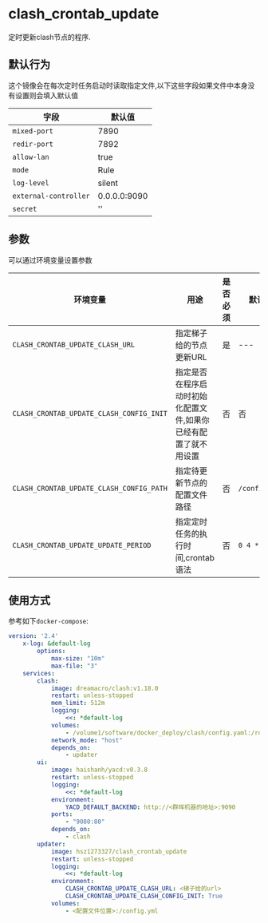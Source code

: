 # clash_crontab_update

定时更新clash节点的程序.

## 默认行为

这个镜像会在每次定时任务启动时读取指定文件,以下这些字段如果文件中本身没有设置则会填入默认值

| 字段                  | 默认值       |
| --------------------- | ------------ |
| `mixed-port`          | 7890         |
| `redir-port`          | 7892         |
| `allow-lan`           | true         |
| `mode`                | Rule         |
| `log-level`           | silent       |
| `external-controller` | 0.0.0.0:9090 |
| `secret`              | ''           |

## 参数

可以通过环境变量设置参数

| 环境变量                                 | 用途                                                            | 是否必须 | 默认值        |
| ---------------------------------------- | --------------------------------------------------------------- | -------- | ------------- |
| `CLASH_CRONTAB_UPDATE_CLASH_URL`         | 指定梯子给的节点更新URL                                         | 是       | ---           |
| `CLASH_CRONTAB_UPDATE_CLASH_CONFIG_INIT` | 指定是否在程序启动时初始化配置文件,如果你已经有配置了就不用设置 | 否       | 否            |
| `CLASH_CRONTAB_UPDATE_CLASH_CONFIG_PATH` | 指定待更新节点的配置文件路径                                    | 否       | `/config.yml` |
| `CLASH_CRONTAB_UPDATE_UPDATE_PERIOD`     | 指定定时任务的执行时间,crontab语法                              | 否       | `0 4 * * *`   |

## 使用方式

参考如下`docker-compose`:

```yml
version: '2.4'
    x-log: &default-log
        options:
            max-size: "10m"
            max-file: "3"
    services:
        clash:
            image: dreamacro/clash:v1.18.0
            restart: unless-stopped
            mem_limit: 512m
            logging:
                <<: *default-log
            volumes:
                - /volume1/software/docker_deploy/clash/config.yaml:/root/.config/clash/config.yaml
            network_mode: "host"
            depends_on:
                - updater
        ui:
            image: haishanh/yacd:v0.3.8
            restart: unless-stopped
            logging:
                <<: *default-log
            environment:
                YACD_DEFAULT_BACKEND: http://<群晖机器的地址>:9090
            ports:
                - "9080:80"
            depends_on:
                - clash
        updater:
            image: hsz1273327/clash_crontab_update
            restart: unless-stopped
            logging:
                <<: *default-log
            environment:
                CLASH_CRONTAB_UPDATE_CLASH_URL: <梯子给的url>
                CLASH_CRONTAB_UPDATE_CLASH_CONFIG_INIT: True
            volumes:
                - <配置文件位置>:/config.yml
```
